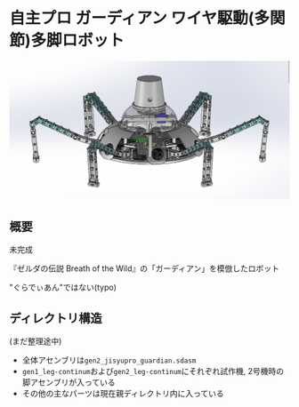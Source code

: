 自主プロ ガーディアン ワイヤ駆動(多関節)多脚ロボット
==

![](./pictures/robot_zentai.png)

## 概要
未完成

『ゼルダの伝説 Breath of the Wild』の「ガーディアン」を模倣したロボット

"ぐらでぃあん"ではない(typo)
## ディレクトリ構造
(まだ整理途中)
* 全体アセンブリは<code>gen2_jisyupro_guardian.sdasm</code>
* <code>gen1_leg-continum</code>および<code>gen2_leg-continum</code>にそれぞれ試作機, 2号機時の脚アセンブリが入っている
* その他の主なパーツは現在親ディレクトリ内に入っている
